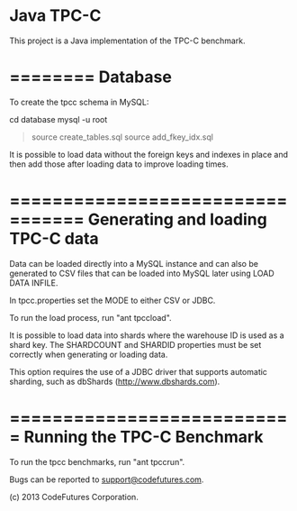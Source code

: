 Java TPC-C
==========

This project is a Java implementation of the TPC-C benchmark.

========
Database
========

To create the tpcc schema in MySQL:

cd database
mysql -u root
> source create_tables.sql
> source add_fkey_idx.sql

It is possible to load data without the foreign keys and indexes in place and then add those
after loading data to improve loading times.

=================================
Generating and loading TPC-C data
=================================

Data can be loaded directly into a MySQL instance and can also be generated to CSV files that
can be loaded into MySQL later using LOAD DATA INFILE.

In tpcc.properties set the MODE to either CSV or JDBC.

To run the load process, run "ant tpccload".

It is possible to load data into shards where the warehouse ID is used as a shard key. The
SHARDCOUNT and SHARDID properties must be set correctly when generating or loading data.

This option requires the use of a JDBC driver that supports automatic sharding, such as
dbShards (http://www.dbshards.com).

===========================
Running the TPC-C Benchmark
===========================

To run the tpcc benchmarks, run "ant tpccrun".

Bugs can be reported to support@codefutures.com.

(c) 2013 CodeFutures Corporation.
